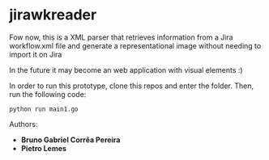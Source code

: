 # jirawkreader

Fow now, this is a XML parser that retrieves information from a Jira workflow.xml file and generate a representational image without needing to import it on Jira

In the future it may become an web application with visual elements :)

In order to run this prototype, clone this repos and enter the folder.
Then, run the following code:
```
python run main1.go
```
Authors:  
- **Bruno Gabriel Corrêa Pereira**
- **Pietro Lemes**
